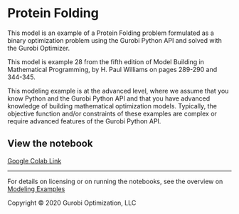 # Protein Folding

This model is an example of a Protein Folding problem formulated as a binary optimization problem using the Gurobi Python 
API and solved with the Gurobi Optimizer.

This model is example 28 from the fifth edition of Model Building in Mathematical Programming, by H. Paul Williams on 
pages 289-290 and 344-345.

This modeling example is at the advanced level, where we assume that you know Python and the Gurobi Python API and 
that you have advanced knowledge of building mathematical optimization models. Typically, the objective function and/or constraints of these examples are complex or require advanced features of the Gurobi Python API.


## View the notebook

[Google Colab Link](https://colab.research.google.com/github/Gurobi/modeling-examples/blob/master/protein_folding/protein_folding_gcl.ipynb)

----
For details on licensing or on running the notebooks, see the overview on [Modeling Examples](../)

Copyright © 2020 Gurobi Optimization, LLC
